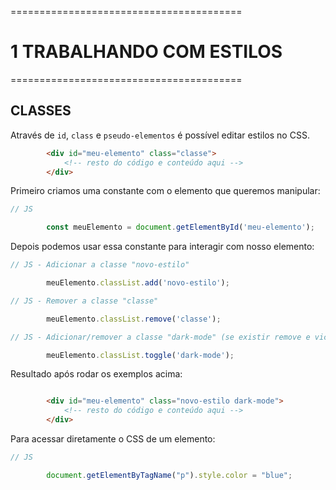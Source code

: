 ========================================
# 1 TRABALHANDO COM ESTILOS
========================================

## CLASSES

Através de `id`, `class` e `pseudo-elementos` é possível editar estilos no CSS.

```html
        <div id="meu-elemento" class="classe">
            <!-- resto do código e conteúdo aqui -->
        </div>
```
Primeiro criamos uma constante com o elemento que queremos manipular:

```js
// JS

        const meuElemento = document.getElementById('meu-elemento');

```
Depois podemos usar essa constante para interagir com nosso elemento:

```js
// JS - Adicionar a classe "novo-estilo"

        meuElemento.classList.add('novo-estilo');

```

```js
// JS - Remover a classe "classe"

        meuElemento.classList.remove('classe');

```

```js
// JS - Adicionar/remover a classe "dark-mode" (se existir remove e vice-versa)

        meuElemento.classList.toggle('dark-mode');

```

Resultado após rodar os exemplos acima:

```html

        <div id="meu-elemento" class="novo-estilo dark-mode">
            <!-- resto do código e conteúdo aqui -->
        </div>

```
Para acessar diretamente o CSS de um elemento:

```js
// JS

        document.getElementByTagName("p").style.color = "blue";

```

